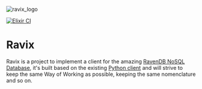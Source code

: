 ![ravix_logo](https://user-images.githubusercontent.com/1266053/148282743-79994640-4b15-4ffb-b477-5d0ed18072f9.png)

[![Elixir CI](https://github.com/YgorCastor/ravix/actions/workflows/elixir.yml/badge.svg)](https://github.com/YgorCastor/ravix/actions/workflows/elixir.yml)
# Ravix

Ravix is a project to implement a client for the amazing [RavenDB NoSQL Database](https://ravendb.net/), it's built based on the existing [Python client](https://github.com/ravendb/ravendb-python-client/tree/v5.0/pyravendb) and will strive to keep the same Way of Working as possible, keeping the same nomenclature and so on. 


